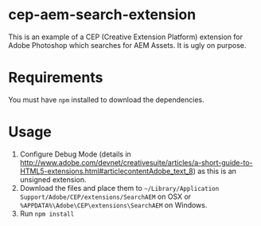 # cep-aem-search-extension

This is an example of a CEP (Creative Extension Platform) extension for Adobe Photoshop which searches for AEM Assets. It is ugly on purpose.

# Requirements

You must have `npm` installed to download the dependencies.

# Usage

1. Configure Debug Mode (details in http://www.adobe.com/devnet/creativesuite/articles/a-short-guide-to-HTML5-extensions.html#articlecontentAdobe_text_8) as this is an unsigned extension.
2. Download the files and place them to `~/Library/Application Support/Adobe/CEP/extensions/SearchAEM` on OSX or `%APPDATA%\Adobe\CEP\extensions\SearchAEM` on Windows.
3. Run `npm install`
